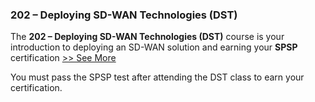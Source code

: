 ### 202 – Deploying SD-WAN Technologies (DST)

The **202 – Deploying SD-WAN Technologies (DST)** course is your introduction to deploying an SD-WAN solution and earning your **SPSP** certification [>> See More](https://www.silver-peak.com/support/training#dst)

You must pass the SPSP test after attending the DST class to earn your certification.

